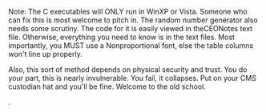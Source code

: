 Note: The C executables will ONLY run in WinXP or Vista. Someone who can fix this is most welcome to pitch in.
The random number generator also needs some scrutiny. The code for it is easily viewed in theCEONotes text file.
Otherwise, everything you need to know is in the text files. 
Most importantly, you MUST use a Nonproportional font, else the table columns won't line up properly.

Also, this sort of method depends on physical security and trust. You do your part, this is nearly invulnerable.
You fail, it collapses. Put on your CMS custodian hat and you'll be fine.
Welcome to the old school.


.
